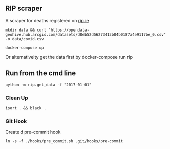 ## RIP scraper
A scraper for deaths registered on [rip.ie](https://rip.ie)

    mkdir data && curl "https://opendata-geohive.hub.arcgis.com/datasets/d8eb52d56273413b84b0187a4e9117be_0.csv" -o data/covid.csv
    
    docker-compose up

Or alternativelty get the data first by 
    docker-compose run rip


## Run from the cmd line

    python -m rip.get_data -f "2017-01-01"

### Clean Up

    isort . && black .


### Git Hook

Create d pre-commit hook

    ln -s -f ./hooks/pre_commit.sh .git/hooks/pre-commit 
